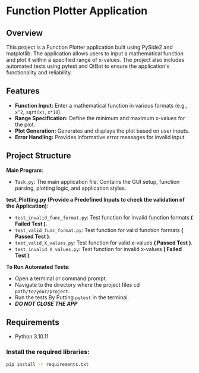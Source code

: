 # Function Plotter Application

## Overview

This project is a Function Plotter application built using PySide2 and matplotlib.
The application allows users to input a mathematical function and plot it within a specified range of x-values.
The project also includes automated tests using pytest and QtBot to ensure the application's functionality and reliability.

## Features

- **Function Input:** Enter a mathematical function in various formats (e.g., `x^2`, `sqrt(x)`, `x*10`).
- **Range Specification:** Define the minimum and maximum x-values for the plot.
- **Plot Generation:** Generates and displays the plot based on user inputs.
- **Error Handling:** Provides informative error messages for invalid input.

## Project Structure


**Main Program**:
- `Task.py`: The main application file. Contains the GUI setup, function parsing, plotting logic, and application styles.

**test_Plotting.py (Provide a Predefined Inputs to check the validation of the Application)**:
- `test_invalid_func_format.py`: Test function for invalid function formats **( Failed Test )**.
- `test_valid_func_format.py`: Test function for valid function formats **( Passed Test )**.
- `test_valid_X_values.py`: Test function for valid x-values  **( Passed Test )**.
- `test_invalid_X_values.py`: Test function for invalid x-values **( Failed Test )**.

**To Run Automated Tests**:
- Open a terminal or command prompt.
- Navigate to the directory where the project files cd `path/to/your/project`.
- Run the tests By Putting  `pytest`   in the terminal.
- ***DO NOT CLOSE THE APP***


## Requirements

- Python 3.10.11

### Install the required libraries:

```bash
pip install -r requirements.txt
